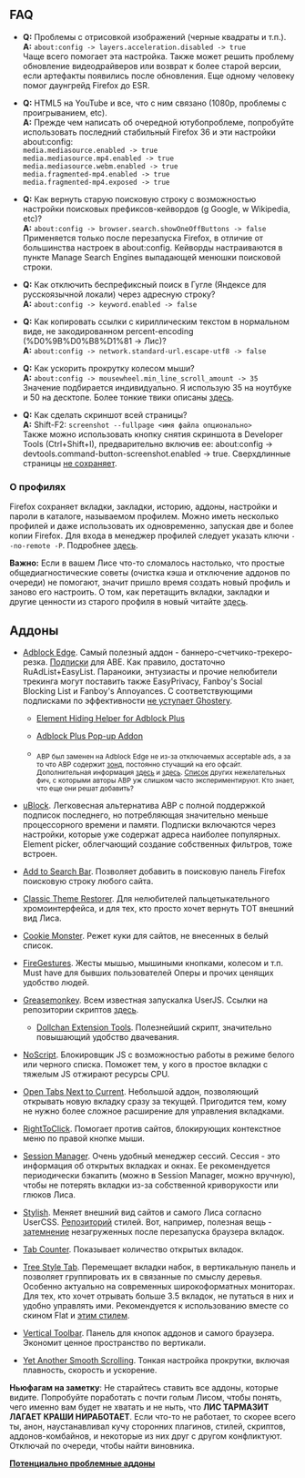 ## FAQ
* **Q:** Проблемы с отрисовкой изображений (черные квадраты и т.п.). <br>
**A:** `about:config -> layers.acceleration.disabled -> true` <br>
Чаще всего помогает эта настройка. Также может решить проблему обновление видеодрайверов или возврат к более старой версии, если артефакты появились после обновления. Еще одному человеку помог даунгрейд Firefox до ESR.

* **Q:** HTML5 на YouTube и все, что с ним связано (1080p, проблемы с проигрыванием, etc). <br>
**A:** Прежде чем написать об очередной ютубопроблеме, попробуйте использовать последний стабильный Firefox 36 и эти настройки about:config: <br>
`media.mediasource.enabled -> true` <br>
`media.mediasource.mp4.enabled -> true` <br>
`media.mediasource.webm.enabled -> true` <br>
`media.fragmented-mp4.enabled -> true`  <br>
`media.fragmented-mp4.exposed -> true`

* **Q:** Как вернуть старую поисковую строку с возможностью настройки поисковых префиксов-кейвордов (g Google, w Wikipedia, etc)? <br>
**A:** `about:config -> browser.search.showOneOffButtons -> false` <br>
Применяется только после перезапуска Firefox, в отличие от большинства настроек в about:config. Кейворды настраиваются в пункте Manage Search Engines выпадающей менюшки поисковой строки.

* **Q:** Как отключить беспрефиксный поиск в Гугле (Яндексе для русскоязычной локали)  через адресную строку? <br>
**A:** `about:config -> keyword.enabled -> false`

* **Q:** Как копировать ссылки c кириллическим текстом в нормальном виде, не закодированном percent-encoding (%D0%9B%D0%B8%D1%81 -> Лис)? <br>
**A:** `about:config -> network.standard-url.escape-utf8 -> false`

* **Q:** Как ускорить прокрутку колесом мыши? <br>
**A:** `about:config -> mousewheel.min_line_scroll_amount -> 35` <br>
Значение подбирается индивидуально. Я использую 35 на ноутбуке и 50 на десктопе. Более тонкие твики описаны [здесь](http://12bytes.org/articles/tech/firefox-scroll-tweak).

* **Q:** Как сделать скриншот всей страницы? <br>
**A:** Shift-F2: `screenshot --fullpage <имя файла опционально>` <br>
Также можно использовать  кнопку снятия скриншота в Developer Tools (Ctrl+Shift+I), предварительно включив ее: about:config -> devtools.command-button-screenshot.enabled -> true. Сверхдлинные страницы [не сохраняет](https://bugzilla.mozilla.org/show_bug.cgi?id=766661).

### О профилях
Firefox сохраняет вкладки, закладки, историю, аддоны, настройки и пароли в каталоге, называемом профилем. Можно иметь несколько профилей и даже использовать их одновременно, запуская две и более копии Firefox. Для входа в менеджер профилей следует указать ключи `--no-remote -P`. Подробнее [здесь](https://support.mozilla.org/ru/kb/upravlenie-profilyami).

**Важно:** Если в вашем Лисе что-то сломалось настолько, что простые общедиагностические советы (очистка кэша и отключение аддонов по очереди) не помогают, значит пришло время создать новый профиль и заново его настроить. О том, как перетащить вкладки, закладки и другие ценности из старого профиля в новый читайте [здесь](https://support.mozilla.org/ru/kb/vosstanovlenie-vazhnyh-dannyh-iz-starogo-profilya).

## Аддоны
* [Adblock Edge](https://addons.mozilla.org/ru/firefox/addon/adblock-edge/). Самый полезный аддон - баннеро-счетчико-трекеро-резка. [Подписки](http://adstomper.bitbucket.org/Known_subs.html) для ABE. Как правило, достаточно RuAdList+EasyList. Параноики, энтузиасты и прочие нелюбители трекинга могут поставить также EasyPrivacy, Fanboy's Social Blocking List и Fanboy's Annoyances. С соответствующими подписками по эффективности [не уступает Ghostery]( http://cyberlaw.stanford.edu/node/6730).

	* [Element Hiding Helper for Adblock Plus](https://addons.mozilla.org/ru/firefox/addon/elemhidehelper/)
	
	* [Adblock Plus Pop-up Addon](https://addons.mozilla.org/ru/firefox/addon/adblock-plus-pop-up-addon/)

	* <sub>ABP был заменен на Adblock Edge не из-за отключаемых acceptable ads, а за то что ABP содержит [зонд](https://raw.githubusercontent.com/The-OP/Fox/master/abp_notification.png), постоянно стучащий на его офсайт. Дополнительная информация [здесь](https://adblockplus.org/development-builds/notifications-in-adblock-plus) и [здесь](https://adblockplus.org/en/privacy). [Cписок](https://raw.githubusercontent.com/The-OP/Fox/master/abe_diffs.png) других нежелательных фич, с которыми авторы ABP уж слишком часто экспериментируют. Кто знает, что еще они решат добавить?</sub>

* [uBlock](https://addons.mozilla.org/ru/firefox/addon/ublock/). Легковесная альтернатива ABP с полной поддержкой подписок последнего, но потребляющая значительно меньше процессорного времени и памяти. Подписки включаются через настройки, которые уже содержат адреса наиболее популярных. Element picker, облегчающий создание собственных фильтров, тоже встроен.

* [Add to Search Bar](https://addons.mozilla.org/ru/firefox/addon/add-to-search-bar/). Позволяет добавить в поисковую панель Firefox поисковую строку любого сайта.

* [Classic Theme Restorer](https://addons.mozilla.org/ru/firefox/addon/classicthemerestorer/). Для нелюбителей пальцетыкательного хромоинтерфейса, и для тех, кто просто хочет вернуть ТОТ внешний вид Лиса.

* [Cookie Monster](https://addons.mozilla.org/ru/firefox/addon/cookie-monster/). Режет куки для сайтов, не внесенных в белый список.

* [FireGestures](https://addons.mozilla.org/ru/firefox/addon/firegestures/). Жесты мышью, мышиными кнопками, колесом и т.п. Must have для бывших пользователей Оперы и прочих ценящих удобство людей.

* [Greasemonkey](https://addons.mozilla.org/ru/firefox/addon/greasemonkey/). Всем известная запускалка UserJS. Ссылки на репозитории скриптов [здесь](http://wiki.greasespot.net/User_Script_Hosting).

	* [Dollchan Extension Tools](https://github.com/SthephanShinkufag/Dollchan-Extension-Tools/). Полезнейший скрипт, значительно повышающий удобство двачевания.

* [NoScript](https://addons.mozilla.org/ru/firefox/addon/noscript/). Блокировщик JS с возможностью работы в режиме белого или черного списка. Поможет тем, у кого в простое вкладки с тяжелым JS отжирают ресурсы CPU.

* [Open Tabs Next to Current](https://addons.mozilla.org/ru/firefox/addon/open-tabs-next-to-current/). Небольшой аддон, позволяющий открывать новую вкладку сразу за текущей. Пригодится тем, кому не нужно более сложное расширение для управления вкладками.

* [RightToClick](https://addons.mozilla.org/ru/firefox/addon/righttoclick/). Помогает против сайтов, блокирующих контекстное меню по правой кнопке мыши.

* [Session Manager](https://addons.mozilla.org/ru/firefox/addon/session-manager/). Очень удобный менеджер сессий. Сессия - это информация об открытых вкладках и окнах. Ее рекомендуется периодически бэкапить (можно в Session Manager, можно вручную), чтобы не потерять вкладки из-за собственной криворукости или глюков Лиса.

* [Stylish](https://addons.mozilla.org/ru/firefox/addon/stylish/). Меняет внешний вид сайтов и самого Лиса согласно UserCSS. [Репозиторий](https://userstyles.org) стилей. Вот, например, полезная вещь - [затемнение](https://userstyles.org/styles/71928/dim-unloaded-tabs) незагруженных после перезапуска браузера вкладок.

* [Tab Counter](https://addons.mozilla.org/ru/firefox/addon/tab-counter/). Показывает количество открытых вкладок.

* [Tree Style Tab](https://addons.mozilla.org/ru/firefox/addon/tree-style-tab/). Перемещает вкладки набок, в вертикальную панель и позволяет группировать их в связанные по смыслу деревья. Особенно актуально на современных широкоформатных мониторах. Для тех, кто хочет отрывать больше 3.5 вкладок, не путаться в них и удобно управлять ими. Рекомендуется к использованию вместе со скином Flat и [этим стилем](https://userstyles.org/styles/71882/tree-style-tab-compact-tabs).

* [Vertical Toolbar](https://addons.mozilla.org/ru/firefox/addon/vertical-toolbar/). Панель для кнопок аддонов и самого браузера. Экономит ценное пространство по вертикали.

* [Yet Another Smooth Scrolling](https://addons.mozilla.org/ru/firefox/addon/yet-another-smooth-scrolling/). Тонкая настройка прокрутки, включая плавность, скорость и ускорение.

**Ньюфагам на заметку**: Не старайтесь ставить все аддоны, которые видите. Попробуйте поработать с почти голым Лисом, чтобы понять, чего именно вам будет не хватать и не ныть, что **ЛИС ТАРМАЗИТ ЛАГАЕТ КРАШИ НИРАБОТАЕТ**. Если что-то не работает, то скорее всего ты, анон, наустанавливал кучу сторонних плагинов, стилей, скриптов, аддонов-комбайнов, и некоторые из них друг с другом конфликтуют. Отключай по очереди, чтобы найти виновника. 

[**Потенциально проблемные аддоны**](http://kb.mozillazine.org/Problematic_extensions)
